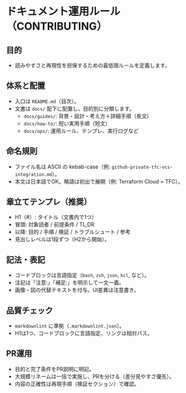 # ドキュメント運用ルール（CONTRIBUTING）

## 目的

- 読みやすさと再現性を担保するための最低限ルールを定義します。

## 体系と配置

- 入口は `README.md`（目次）。
- 文書は `docs/` 配下に配置し、目的別に分類します。
  - `docs/guides/`: 背景・設計・考え方＋詳細手順（長文）
  - `docs/how-to/`: 短い実用手順（短文）
  - `docs/ops/`: 運用ルール、テンプレ、実行ログなど

## 命名規則

- ファイル名は ASCII の kebab-case（例: `github-private-tfc-vcs-integration.md`）。
- 本文は日本語でOK。略語は初出で展開（例: Terraform Cloud = TFC）。

## 章立てテンプレ（推奨）

- H1（#）: タイトル（文書内で1つ）
- 冒頭: 対象読者 / 前提条件 / TL;DR
- 以降: 目的 / 手順 / 検証 / トラブルシュート / 参考
- 見出しレベルは1段ずつ（H2から開始）。

## 記法・表記

- コードブロックは言語指定（`bash`, `zsh`, `json`, `hcl`, など）。
- 注記は「注意:」「補足:」を明示して一文一義。
- 画像・図の代替テキストを付与。UI差異は注意書き。

## 品質チェック

- `markdownlint` に準拠（`.markdownlint.json`）。
- H1は1つ、コードブロックに言語指定、リンクは相対パス。

## PR運用

- 目的と完了条件をPR説明に明記。
- 大規模リネームは一括で実施し、PRを分ける（差分見やすさ優先）。
- 内容の正確性は再現手順（検証セクション）で確認。
